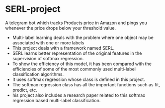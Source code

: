 # SERL-project

A telegram bot which tracks Products price in Amazon and pings you whenever the price drops below your threshold value.

  - Multi-label learning deals with the problem where one object may be associated with one or more labels
  - This project deals with a framework named SERL. 
  - SERL learns better representation of the original features in the supervision of softmax regression. 
  - To show the efficiency of this model, it has been compared with the efficiencies of some of the most commonly used multi-label classification algorithms. 
  -  It uses softmax regression whose class is defined in this project. 
  -  The softmax regression class has all the important functions such as fit, predict, etc. 
  -  his project also includes a research paper related to this softmax regression based multi-label classification.
